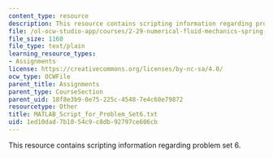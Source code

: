 ```yaml
---
content_type: resource
description: This resource contains scripting information regarding problem set 6.
file: /ol-ocw-studio-app/courses/2-29-numerical-fluid-mechanics-spring-2015/1ed10dad7b1054c9c8db92797ce606cb_MATLAB_Script_for_Problem_Set6.txt
file_size: 1160
file_type: text/plain
learning_resource_types:
- Assignments
license: https://creativecommons.org/licenses/by-nc-sa/4.0/
ocw_type: OCWFile
parent_title: Assignments
parent_type: CourseSection
parent_uid: 18f8e3b9-0e75-225c-4548-7e4c60e79872
resourcetype: Other
title: MATLAB_Script_for_Problem_Set6.txt
uid: 1ed10dad-7b10-54c9-c8db-92797ce606cb
---
```

This resource contains scripting information regarding problem set 6.